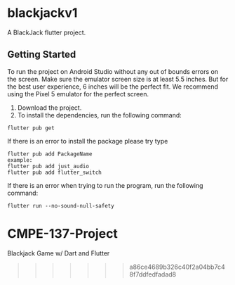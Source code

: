 # blackjackv1

A BlackJack flutter project.

## Getting Started
To run the project on Android Studio without any out of bounds errors on the screen. Make sure the emulator screen size is at least 5.5 inches. But for the best user experience, 6 inches will be the perfect fit.
We recommend using the Pixel 5 emulator for the perfect screen.

1. Download the project.
2. To install the dependencies, run the following command:
```
flutter pub get
```
If there is an error to install the package please try type
```
flutter pub add PackageName
example:
flutter pub add just_audio
flutter pub add flutter_switch
```
If there is an error when trying to run the program, run the following command:
```
flutter run --no-sound-null-safety
```


# CMPE-137-Project
Blackjack Game w/ Dart and Flutter
>>>>>>> a86ce4689b326c40f2a04bb7c48f7ddfedfadad8
